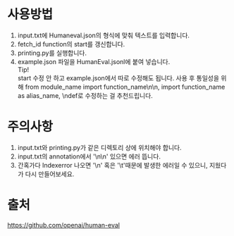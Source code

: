 # 사용방법  
1. input.txt에 Humaneval.json의 형식에 맞춰 텍스트를 입력합니다.  
2. fetch_id function의 start를 갱신합니다.  
3. printing.py를 실행합니다.  
4. example.json 파일을 HumanEval.jsonl에 붙여 넣습니다.  
Tip!  
start 수정 안 하고 example.json에서 따로 수정해도 됩니다. 
사용 후 통일성을 위해 from module_name import function_name\n\n, import function_name as alias_name, \ndef로 수정하는 걸 추천드립니다.
# 주의사항  
1. input.txt와 printing.py가 같은 디렉토리 상에 위치해야 합니다.  
2. input.txt의 annotation에서 '\n\n' 있으면 에러 뜹니다.    
3. 간혹가다 Indexerror 나오면 '\n' 혹은 '\t'때문에 발생한 에러일 수 있으니, 지웠다가 다시 만들어보세요.  
# 출처
https://github.com/openai/human-eval
